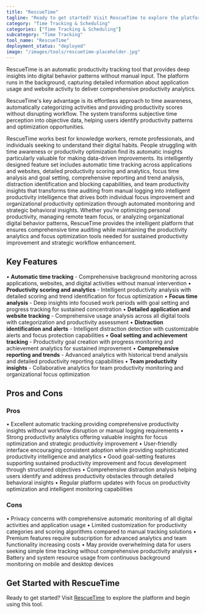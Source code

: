 ```yaml
---
title: "RescueTime"
tagline: "Ready to get started? Visit RescueTime to explore the platform and begin usin..."
category: "Time Tracking & Scheduling"
categories: ["Time Tracking & Scheduling"]
subcategory: "Time Tracking"
tool_name: "RescueTime"
deployment_status: "deployed"
image: "/images/tools/rescuetime-placeholder.jpg"
---
```

RescueTime is an automatic productivity tracking tool that provides deep insights into digital behavior patterns without manual input. The platform runs in the background, capturing detailed information about application usage and website activity to deliver comprehensive productivity analytics.

RescueTime's key advantage is its effortless approach to time awareness, automatically categorizing activities and providing productivity scores without disrupting workflow. The system transforms subjective time perception into objective data, helping users identify productivity patterns and optimization opportunities.

RescueTime works best for knowledge workers, remote professionals, and individuals seeking to understand their digital habits. People struggling with time awareness or productivity optimization find its automatic insights particularly valuable for making data-driven improvements. Its intelligently designed feature set includes automatic time tracking across applications and websites, detailed productivity scoring and analytics, focus time analysis and goal setting, comprehensive reporting and trend analysis, distraction identification and blocking capabilities, and team productivity insights that transforms time auditing from manual logging into intelligent productivity intelligence that drives both individual focus improvement and organizational productivity optimization through automated monitoring and strategic behavioral insights. Whether you're optimizing personal productivity, managing remote team focus, or analyzing organizational digital behavior patterns, RescueTime provides the intelligent platform that ensures comprehensive time auditing while maintaining the productivity analytics and focus optimization tools needed for sustained productivity improvement and strategic workflow enhancement.

## Key Features

• **Automatic time tracking** - Comprehensive background monitoring across applications, websites, and digital activities without manual intervention
• **Productivity scoring and analytics** - Intelligent productivity analysis with detailed scoring and trend identification for focus optimization
• **Focus time analysis** - Deep insights into focused work periods with goal setting and progress tracking for sustained concentration
• **Detailed application and website tracking** - Comprehensive usage analysis across all digital tools with categorization and productivity assessment
• **Distraction identification and alerts** - Intelligent distraction detection with customizable alerts and focus protection capabilities
• **Goal setting and achievement tracking** - Productivity goal creation with progress monitoring and achievement analytics for sustained improvement
• **Comprehensive reporting and trends** - Advanced analytics with historical trend analysis and detailed productivity reporting capabilities
• **Team productivity insights** - Collaborative analytics for team productivity monitoring and organizational focus optimization

## Pros and Cons

### Pros
• Excellent automatic tracking providing comprehensive productivity insights without workflow disruption or manual logging requirements
• Strong productivity analytics offering valuable insights for focus optimization and strategic productivity improvement
• User-friendly interface encouraging consistent adoption while providing sophisticated productivity intelligence and analytics
• Good goal-setting features supporting sustained productivity improvement and focus development through structured objectives
• Comprehensive distraction analysis helping users identify and address productivity obstacles through detailed behavioral insights
• Regular platform updates with focus on productivity optimization and intelligent monitoring capabilities

### Cons
• Privacy concerns with comprehensive automatic monitoring of all digital activities and application usage
• Limited customization for productivity categories and scoring algorithms compared to manual tracking solutions
• Premium features require subscription for advanced analytics and team functionality increasing costs
• May provide overwhelming data for users seeking simple time tracking without comprehensive productivity analysis
• Battery and system resource usage from continuous background monitoring on mobile and desktop devices

## Get Started with RescueTime

Ready to get started? Visit [RescueTime](https://www.rescuetime.com/) to explore the platform and begin using this tool.
